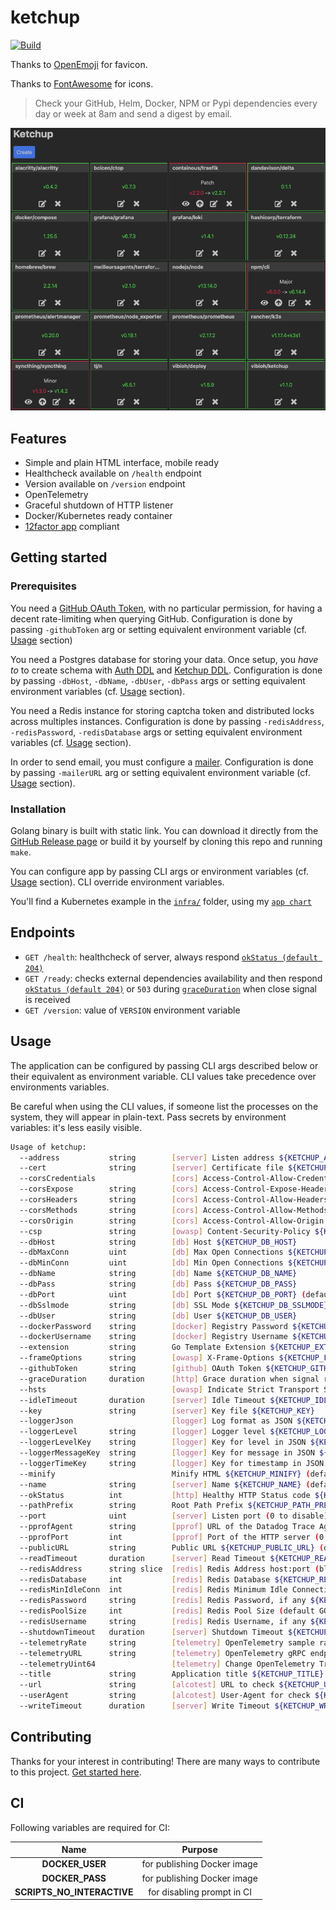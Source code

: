 # ketchup

[![Build](https://github.com/ViBiOh/ketchup/workflows/Build/badge.svg)](https://github.com/ViBiOh/ketchup/actions)

Thanks to [OpenEmoji](https://openmoji.org) for favicon.

Thanks to [FontAwesome](https://fontawesome.com) for icons.

> Check your GitHub, Helm, Docker, NPM or Pypi dependencies every day or week at 8am and send a digest by email.

![](ketchup.png)

## Features

- Simple and plain HTML interface, mobile ready
- Healthcheck available on `/health` endpoint
- Version available on `/version` endpoint
- OpenTelemetry
- Graceful shutdown of HTTP listener
- Docker/Kubernetes ready container
- [12factor app](https://12factor.net) compliant

## Getting started

### Prerequisites

You need a [GitHub OAuth Token](https://github.com/settings/tokens), with no particular permission, for having a decent rate-limiting when querying GitHub. Configuration is done by passing `-githubToken` arg or setting equivalent environment variable (cf. [Usage](#usage) section)

You need a Postgres database for storing your data. Once setup, you _have to_ to create schema with [Auth DDL](https://github.com/ViBiOh/auth/blob/main/ddl.sql) and [Ketchup DDL](sql/ddl.sql). Configuration is done by passing `-dbHost`, `-dbName`, `-dbUser`, `-dbPass` args or setting equivalent environment variables (cf. [Usage](#usage) section).

You need a Redis instance for storing captcha token and distributed locks across multiples instances. Configuration is done by passing `-redisAddress`, `-redisPassword`, `-redisDatabase` args or setting equivalent environment variables (cf. [Usage](#usage) section).

In order to send email, you must configure a [mailer](https://github.com/ViBiOh/mailer#getting-started). Configuration is done by passing `-mailerURL` arg or setting equivalent environment variable (cf. [Usage](#usage) section).

### Installation

Golang binary is built with static link. You can download it directly from the [GitHub Release page](https://github.com/ViBiOh/ketchup/releases) or build it by yourself by cloning this repo and running `make`.

You can configure app by passing CLI args or environment variables (cf. [Usage](#usage) section). CLI override environment variables.

You'll find a Kubernetes example in the [`infra/`](infra) folder, using my [`app chart`](https://github.com/ViBiOh/charts/tree/main/app)

## Endpoints

- `GET /health`: healthcheck of server, always respond [`okStatus (default 204)`](#usage)
- `GET /ready`: checks external dependencies availability and then respond [`okStatus (default 204)`](#usage) or `503` during [`graceDuration`](#usage) when close signal is received
- `GET /version`: value of `VERSION` environment variable

## Usage

The application can be configured by passing CLI args described below or their equivalent as environment variable. CLI values take precedence over environments variables.

Be careful when using the CLI values, if someone list the processes on the system, they will appear in plain-text. Pass secrets by environment variables: it's less easily visible.

```bash
Usage of ketchup:
  --address           string        [server] Listen address ${KETCHUP_ADDRESS}
  --cert              string        [server] Certificate file ${KETCHUP_CERT}
  --corsCredentials                 [cors] Access-Control-Allow-Credentials ${KETCHUP_CORS_CREDENTIALS} (default false)
  --corsExpose        string        [cors] Access-Control-Expose-Headers ${KETCHUP_CORS_EXPOSE}
  --corsHeaders       string        [cors] Access-Control-Allow-Headers ${KETCHUP_CORS_HEADERS} (default "Content-Type")
  --corsMethods       string        [cors] Access-Control-Allow-Methods ${KETCHUP_CORS_METHODS} (default "GET")
  --corsOrigin        string        [cors] Access-Control-Allow-Origin ${KETCHUP_CORS_ORIGIN} (default "*")
  --csp               string        [owasp] Content-Security-Policy ${KETCHUP_CSP} (default "default-src 'self'; base-uri 'self'; script-src 'self' 'httputils-nonce'; style-src 'self' 'httputils-nonce'")
  --dbHost            string        [db] Host ${KETCHUP_DB_HOST}
  --dbMaxConn         uint          [db] Max Open Connections ${KETCHUP_DB_MAX_CONN} (default 5)
  --dbMinConn         uint          [db] Min Open Connections ${KETCHUP_DB_MIN_CONN} (default 2)
  --dbName            string        [db] Name ${KETCHUP_DB_NAME}
  --dbPass            string        [db] Pass ${KETCHUP_DB_PASS}
  --dbPort            uint          [db] Port ${KETCHUP_DB_PORT} (default 5432)
  --dbSslmode         string        [db] SSL Mode ${KETCHUP_DB_SSLMODE} (default "disable")
  --dbUser            string        [db] User ${KETCHUP_DB_USER}
  --dockerPassword    string        [docker] Registry Password ${KETCHUP_DOCKER_PASSWORD}
  --dockerUsername    string        [docker] Registry Username ${KETCHUP_DOCKER_USERNAME}
  --extension         string        Go Template Extension ${KETCHUP_EXTENSION} (default "tmpl")
  --frameOptions      string        [owasp] X-Frame-Options ${KETCHUP_FRAME_OPTIONS} (default "deny")
  --githubToken       string        [github] OAuth Token ${KETCHUP_GITHUB_TOKEN}
  --graceDuration     duration      [http] Grace duration when signal received ${KETCHUP_GRACE_DURATION} (default 30s)
  --hsts                            [owasp] Indicate Strict Transport Security ${KETCHUP_HSTS} (default true)
  --idleTimeout       duration      [server] Idle Timeout ${KETCHUP_IDLE_TIMEOUT} (default 2m0s)
  --key               string        [server] Key file ${KETCHUP_KEY}
  --loggerJson                      [logger] Log format as JSON ${KETCHUP_LOGGER_JSON} (default false)
  --loggerLevel       string        [logger] Logger level ${KETCHUP_LOGGER_LEVEL} (default "INFO")
  --loggerLevelKey    string        [logger] Key for level in JSON ${KETCHUP_LOGGER_LEVEL_KEY} (default "level")
  --loggerMessageKey  string        [logger] Key for message in JSON ${KETCHUP_LOGGER_MESSAGE_KEY} (default "msg")
  --loggerTimeKey     string        [logger] Key for timestamp in JSON ${KETCHUP_LOGGER_TIME_KEY} (default "time")
  --minify                          Minify HTML ${KETCHUP_MINIFY} (default true)
  --name              string        [server] Name ${KETCHUP_NAME} (default "http")
  --okStatus          int           [http] Healthy HTTP Status code ${KETCHUP_OK_STATUS} (default 204)
  --pathPrefix        string        Root Path Prefix ${KETCHUP_PATH_PREFIX}
  --port              uint          [server] Listen port (0 to disable) ${KETCHUP_PORT} (default 1080)
  --pprofAgent        string        [pprof] URL of the Datadog Trace Agent (e.g. http://datadog.observability:8126) ${KETCHUP_PPROF_AGENT}
  --pprofPort         int           [pprof] Port of the HTTP server (0 to disable) ${KETCHUP_PPROF_PORT} (default 0)
  --publicURL         string        Public URL ${KETCHUP_PUBLIC_URL} (default "https://ketchup.vibioh.fr")
  --readTimeout       duration      [server] Read Timeout ${KETCHUP_READ_TIMEOUT} (default 5s)
  --redisAddress      string slice  [redis] Redis Address host:port (blank to disable) ${KETCHUP_REDIS_ADDRESS}, as a string slice, environment variable separated by "," (default [127.0.0.1:6379])
  --redisDatabase     int           [redis] Redis Database ${KETCHUP_REDIS_DATABASE} (default 0)
  --redisMinIdleConn  int           [redis] Redis Minimum Idle Connections ${KETCHUP_REDIS_MIN_IDLE_CONN} (default 0)
  --redisPassword     string        [redis] Redis Password, if any ${KETCHUP_REDIS_PASSWORD}
  --redisPoolSize     int           [redis] Redis Pool Size (default GOMAXPROCS*10) ${KETCHUP_REDIS_POOL_SIZE} (default 0)
  --redisUsername     string        [redis] Redis Username, if any ${KETCHUP_REDIS_USERNAME}
  --shutdownTimeout   duration      [server] Shutdown Timeout ${KETCHUP_SHUTDOWN_TIMEOUT} (default 10s)
  --telemetryRate     string        [telemetry] OpenTelemetry sample rate, 'always', 'never' or a float value ${KETCHUP_TELEMETRY_RATE} (default "always")
  --telemetryURL      string        [telemetry] OpenTelemetry gRPC endpoint (e.g. otel-exporter:4317) ${KETCHUP_TELEMETRY_URL}
  --telemetryUint64                 [telemetry] Change OpenTelemetry Trace ID format to an unsigned int 64 ${KETCHUP_TELEMETRY_UINT64} (default true)
  --title             string        Application title ${KETCHUP_TITLE} (default "Ketchup")
  --url               string        [alcotest] URL to check ${KETCHUP_URL}
  --userAgent         string        [alcotest] User-Agent for check ${KETCHUP_USER_AGENT} (default "Alcotest")
  --writeTimeout      duration      [server] Write Timeout ${KETCHUP_WRITE_TIMEOUT} (default 10s)
```

## Contributing

Thanks for your interest in contributing! There are many ways to contribute to this project. [Get started here](CONTRIBUTING.md).

## CI

Following variables are required for CI:

|            Name            |           Purpose           |
| :------------------------: | :-------------------------: |
|      **DOCKER_USER**       | for publishing Docker image |
|      **DOCKER_PASS**       | for publishing Docker image |
| **SCRIPTS_NO_INTERACTIVE** | for disabling prompt in CI  |
